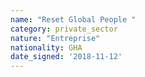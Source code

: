 ```yaml
---
name: "Reset Global People "
category: private_sector
nature: "Entreprise"
nationality: GHA
date_signed: '2018-11-12'
---
```

    